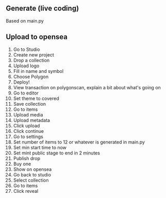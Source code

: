 ## Generate (live coding)
Based on main.py

## Upload to opensea

1. Go to Studio
2. Create new project
3. Drop a collection
4. Upload logo 
5. Fill in name and symbol
6. Choose Polygon
7. Deploy!
8. View transaction on polygonscan, explain a bit about what's going on
9. Go to editor
10. Set theme to covered
11. Save collection
12. Go to items
13. Upload media
14. Upload metadata
15. Click upload
16. Click continue
17. Go to settings
18. Set number of items to 12 or whatever is generated in main.py
19. Set min start time to now
20. Set mint public stage to end in 2 minutes
21. Publish drop
22. Buy one
23. Show on opensea
24. Go back to studio
25. Select collection
26. Go to items
27. Click reveal
